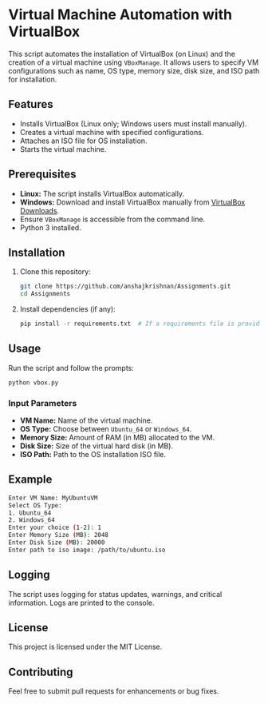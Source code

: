 # Virtual Machine Automation with VirtualBox

This script automates the installation of VirtualBox (on Linux) and the creation of a virtual machine using `VBoxManage`. It allows users to specify VM configurations such as name, OS type, memory size, disk size, and ISO path for installation.

## Features
- Installs VirtualBox (Linux only; Windows users must install manually).
- Creates a virtual machine with specified configurations.
- Attaches an ISO file for OS installation.
- Starts the virtual machine.

## Prerequisites
- **Linux:** The script installs VirtualBox automatically.
- **Windows:** Download and install VirtualBox manually from [VirtualBox Downloads](https://www.virtualbox.org/wiki/Downloads).
- Ensure `VBoxManage` is accessible from the command line.
- Python 3 installed.

## Installation
1. Clone this repository:
   ```bash
   git clone https://github.com/anshajkrishnan/Assignments.git
   cd Assignments
   ```
2. Install dependencies (if any):
   ```bash
   pip install -r requirements.txt  # If a requirements file is provided
   ```

## Usage
Run the script and follow the prompts:

```bash
python vbox.py
```

### Input Parameters
- **VM Name:** Name of the virtual machine.
- **OS Type:** Choose between `Ubuntu_64` or `Windows_64`.
- **Memory Size:** Amount of RAM (in MB) allocated to the VM.
- **Disk Size:** Size of the virtual hard disk (in MB).
- **ISO Path:** Path to the OS installation ISO file.

## Example
```bash
Enter VM Name: MyUbuntuVM
Select OS Type:
1. Ubuntu_64
2. Windows_64
Enter your choice (1-2): 1
Enter Memory Size (MB): 2048
Enter Disk Size (MB): 20000
Enter path to iso image: /path/to/ubuntu.iso
```

## Logging
The script uses logging for status updates, warnings, and critical information. Logs are printed to the console.

## License
This project is licensed under the MIT License.

## Contributing
Feel free to submit pull requests for enhancements or bug fixes.

